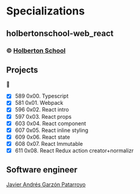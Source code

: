 # Specializations
## holbertonschool-web_react
### :copyright: **[Holberton School](https://www.holbertonschool.com/)**

## Projects
:open_file_folder:
* [x] 589 0x00. Typescript
* [x] 581 0x01. Webpack
* [x] 596 0x02. React intro
* [x] 597 0x03. React props
* [x] 603 0x04. React component
* [x] 607 0x05. React inline styling
* [x] 609 0x06. React state
* [x] 608 0x07. React Immutable
* [x] 611 0x08. React Redux action creator+normalizr

## Software engineer
[Javier Andrés Garzón Patarroyo](https://www.javierandresgp.com)
